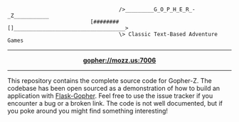 ```text
                                   />_________G_O_P_H_E_R_-_Z___________
                          [########[]___________________________________>
                                   \> Classic Text-Based Adventure Games
```

---

<p align="center">
<b><a href="gopher://mozz.us:7006">gopher://mozz.us:7006</a></b>
</p>

---

This repository contains the complete source code for Gopher-Z. The codebase has
been open sourced as a demonstration of how to build an application with
[Flask-Gopher](https://github.com/michael-lazar/flask-gopher). Feel free to use
the issue tracker if you encounter a bug or a broken link. The code is not well
documented, but if you poke around you might find something interesting!
